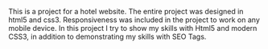 This is a project for a hotel website. The entire project was designed in html5 and css3. Responsiveness was included in the project to work on any mobile device.
In this project I try to show my skills with Html5 and modern CSS3, in addition to demonstrating my skills with SEO Tags.